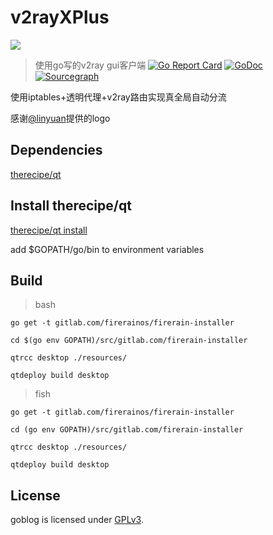 # v2rayXPlus
![](https://gitlab.com/xiayesuifeng/v2rayxplus/tree/master/resources/v2rayXPlus-64px.svg)

> 使用go写的v2ray gui客户端
[![Go Report Card](https://goreportcard.com/badge/gitlab.com/xiayesuifeng/v2rayxplus)](https://goreportcard.com/report/gitlab.com/xiayesuifeng/v2rayxplus)
[![GoDoc](https://godoc.org/gitlab.com/xiayesuifeng/v2rayxplus?status.svg)](https://godoc.org/gitlab.com/xiayesuifeng/v2rayxplus)
[![Sourcegraph](https://sourcegraph.com/gitlab.com/xiayesuifeng/v2rayxplus/-/badge.svg)](https://sourcegraph.com/gitlab.com/xiayesuifeng/v2rayxplus)

使用iptables+透明代理+v2ray路由实现真全局自动分流

感谢[@linyuan](t.me/linyuan)提供的logo


## Dependencies
[therecipe/qt](https://github.com/therecipe/qt.git)

## Install therecipe/qt

[therecipe/qt install](https://github.com/therecipe/qt/wiki/Installation)

add $GOPATH/go/bin to environment variables

## Build

> bash
```
go get -t gitlab.com/firerainos/firerain-installer

cd $(go env GOPATH)/src/gitlab.com/firerain-installer

qtrcc desktop ./resources/

qtdeploy build desktop 
```

> fish
```
go get -t gitlab.com/firerainos/firerain-installer

cd (go env GOPATH)/src/gitlab.com/firerain-installer

qtrcc desktop ./resources/

qtdeploy build desktop 

```

## License

goblog is licensed under [GPLv3](LICENSE).